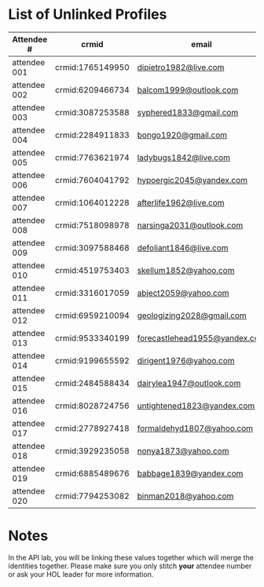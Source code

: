 # List of Unlinked Profiles

| Attendee #     | crmid  | email  |
|------------|---|---|
| attendee 001 | crmid:1765149950 | dipietro1982@live.com |
| attendee 002 | crmid:6209466734 | balcom1999@outlook.com |
| attendee 003 | crmid:3087253588 | syphered1833@gmail.com |
| attendee 004 | crmid:2284911833 | bongo1920@gmail.com |
| attendee 005 | crmid:7763621974 | ladybugs1842@live.com |
| attendee 006 | crmid:7604041792 | hypoergic2045@yandex.com |
| attendee 007 | crmid:1064012228 | afterlife1962@live.com |
| attendee 008 | crmid:7518098978 | narsinga2031@outlook.com |
| attendee 009 | crmid:3097588468 | defoliant1846@live.com |
| attendee 010 | crmid:4519753403 | skellum1852@yahoo.com |
| attendee 011 | crmid:3316017059 | abject2059@yahoo.com |
| attendee 012 | crmid:6959210094 | geologizing2028@gmail.com |
| attendee 013 | crmid:9533340199 | forecastlehead1955@yandex.com |
| attendee 014 | crmid:9199655592 | dirigent1976@yahoo.com |
| attendee 015 | crmid:2484588434 | dairylea1947@outlook.com |
| attendee 016 | crmid:8028724756 | untightened1823@yandex.com |
| attendee 017 | crmid:2778927418 | formaldehyd1807@yahoo.com |
| attendee 018 | crmid:3929235058 | nonya1873@yahoo.com |
| attendee 019 | crmid:6885489676 | babbage1839@yandex.com |
| attendee 020 | crmid:7794253082 | binman2018@yahoo.com |






# Notes

In the API lab, you will be linking these values together which will merge the identities together.
Please make sure you only stitch **your** attendee number or ask your HOL leader for more information.
